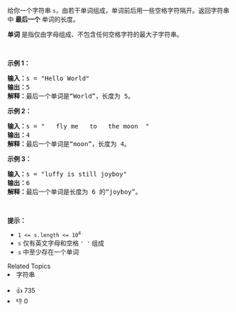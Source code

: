 <p>给你一个字符串 <code>s</code>，由若干单词组成，单词前后用一些空格字符隔开。返回字符串中 <strong>最后一个</strong> 单词的长度。</p>

<p><strong>单词</strong> 是指仅由字母组成、不包含任何空格字符的最大<span data-keyword="substring-nonempty">子字符串</span>。</p>

<p>&nbsp;</p>

<p><strong>示例 1：</strong></p>

<pre>
<strong>输入：</strong>s = "Hello World"
<strong>输出：</strong>5
<strong>解释：</strong>最后一个单词是“World”，长度为 5。
</pre>

<p><strong>示例 2：</strong></p>

<pre>
<strong>输入：</strong>s = "   fly me   to   the moon  "
<strong>输出：</strong>4<strong>
解释：</strong>最后一个单词是“moon”，长度为 4。
</pre>

<p><strong>示例 3：</strong></p>

<pre>
<strong>输入：</strong>s = "luffy is still joyboy"
<strong>输出：</strong>6
<strong>解释：</strong>最后一个单词是长度为 6 的“joyboy”。
</pre>

<p>&nbsp;</p>

<p><strong>提示：</strong></p>

<ul> 
 <li><code>1 &lt;= s.length &lt;= 10<sup>4</sup></code></li> 
 <li><code>s</code> 仅有英文字母和空格 <code>' '</code> 组成</li> 
 <li><code>s</code> 中至少存在一个单词</li> 
</ul>

<div><div>Related Topics</div><div><li>字符串</li></div></div><br><div><li>👍 735</li><li>👎 0</li></div>